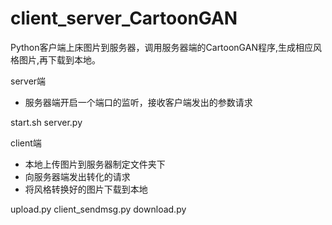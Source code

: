 # client_server_CartoonGAN

Python客户端上床图片到服务器，调用服务器端的CartoonGAN程序,生成相应风格图片,再下载到本地。

server端
* 服务器端开启一个端口的监听，接收客户端发出的参数请求

start.sh
server.py

client端
* 本地上传图片到服务器制定文件夹下
* 向服务器端发出转化的请求
* 将风格转换好的图片下载到本地

upload.py
client_sendmsg.py
download.py

